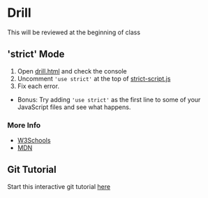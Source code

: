 # Drill

This will be reviewed at the beginning of class

## 'strict' Mode

1. Open [drill.html](drill.html) and check the console
1. Uncomment `'use strict'` at the top of [strict-script.js](strict-script.js)
1. Fix each error.

- Bonus: Try adding `'use strict'` as the first line to some of your JavaScript files and see what happens.

### More Info

- [W3Schools](https://www.w3schools.com/js/js_strict.asp)
- [MDN](https://developer.mozilla.org/en-US/docs/Web/JavaScript/Reference/Strict_mode)

## Git Tutorial

Start this interactive git tutorial [here](https://learngitbranching.js.org/)
